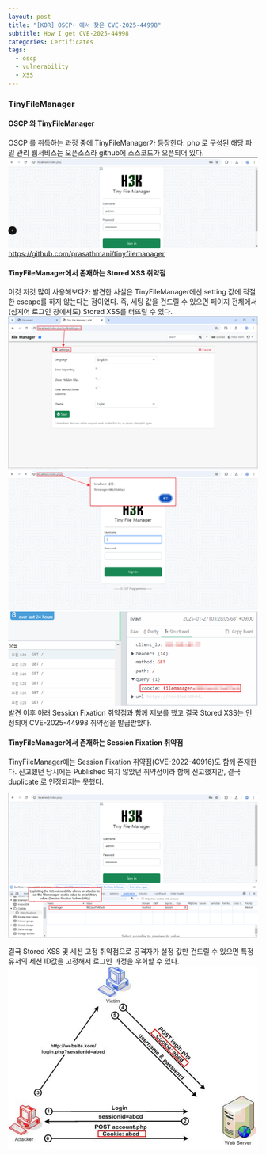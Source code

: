 ```yaml
---
layout: post
title: "[KOR] OSCP+ 에서 찾은 CVE-2025-44998"
subtitle: How I get CVE-2025-44998
categories: Certificates
tags:
  - oscp
  - vulnerability
  - XSS
---
```

### TinyFileManager

#### OSCP 와 TinyFileManager

OSCP 를 취득하는 과정 중에 TinyFileManager가 등장한다. php 로 구성된 해당 파일 관리 웹서비스는 오픈소스라 github에 소스코드가 오픈되어 있다.
![](/assets/images/posts/2025-09-21-OSCP-AND-CVE-2025-44998/filemanager-1.png)
https://github.com/prasathmani/tinyfilemanager


#### TinyFileManager에서 존재하는 Stored XSS 취약점

이것 저것 많이 사용해보다가 발견한 사실은 TinyFileManager에선 setting 값에 적절한 escape를 하지 않는다는 점이었다. 즉, 세팅 값을 건드릴 수 있으면 페이지 전체에서 (심지어 로그인 창에서도) Stored XSS를 터뜨릴 수 있다.
![](/assets/images/posts/2025-09-21-OSCP-AND-CVE-2025-44998/filemanager-2.png)
![](/assets/images/posts/2025-09-21-OSCP-AND-CVE-2025-44998/filemanager-3.png)
![](/assets/images/posts/2025-09-21-OSCP-AND-CVE-2025-44998/filemanager-5.png)
발견 이후 아래 Session Fixation 취약점과 함께 제보를 했고 결국 Stored XSS는 인정되어 CVE-2025-44998 취약점을 발급받았다.

#### TinyFileManager에서 존재하는 Session Fixation 취약점

TinyFileManager에는 Session Fixation 취약점(CVE-2022-40916)도 함께 존재한다. 신고했던 당시에는 Published 되지 않았던 취약점이라 함께 신고했지만, 결국 duplicate 로 인정되지는 못했다.

![](/assets/images/posts/2025-09-21-OSCP-AND-CVE-2025-44998/filemanager-4.png)

결국 Stored XSS 및 세션 고정 취약점으로 공격자가 설정 값만 건드릴 수 있으면 특정 유저의 세션 ID값을 고정해서 로그인 과정을 우회할 수 있다.
![](/assets/images/posts/2025-09-21-OSCP-AND-CVE-2025-44998/filemanager-6.png)

